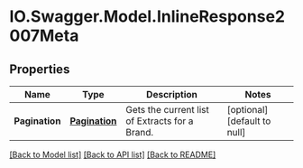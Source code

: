 # IO.Swagger.Model.InlineResponse2007Meta
## Properties

Name | Type | Description | Notes
------------ | ------------- | ------------- | -------------
**Pagination** | [**Pagination**](Pagination.md) | Gets the current list of Extracts for a Brand. | [optional] [default to null]

[[Back to Model list]](../README.md#documentation-for-models) [[Back to API list]](../README.md#documentation-for-api-endpoints) [[Back to README]](../README.md)

